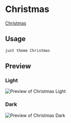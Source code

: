 # Christmas

[Christmas](#)

## Usage

```bash
just theme Christmas
```

## Preview

### Light

![Preview of Christmas Light](preview-light.png)

### Dark

![Preview of Christmas Dark](preview-dark.png)
